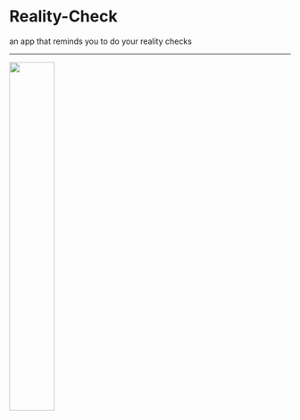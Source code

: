 # Reality-Check
an app that reminds you to do your reality checks
<hr>
<img src="reality-check-demo.gif" width="40%"/>
